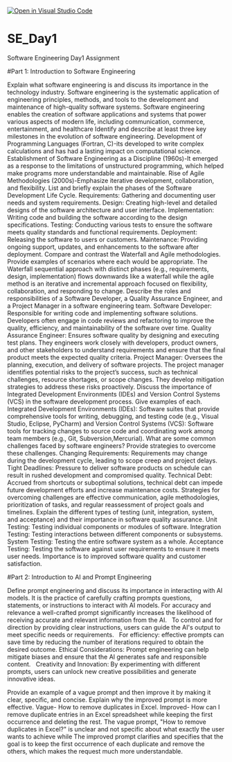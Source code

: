 [![Open in Visual Studio Code](https://classroom.github.com/assets/open-in-vscode-2e0aaae1b6195c2367325f4f02e2d04e9abb55f0b24a779b69b11b9e10269abc.svg)](https://classroom.github.com/online_ide?assignment_repo_id=15570666&assignment_repo_type=AssignmentRepo)
# SE_Day1
Software Engineering Day1 Assignment

#Part 1: Introduction to Software Engineering

Explain what software engineering is and discuss its importance in the technology industry.
Software engineering is the systematic application of engineering principles, methods, and tools to the development and maintenance of high-quality software systems.
Software engineering enables the creation of software applications and systems that power various aspects of modern life, including communication, commerce, entertainment, and healthcare
Identify and describe at least three key milestones in the evolution of software engineering.
Development of Programming Languages (Fortran, C)-its developed to write complex calculations and has had a lasting impact on computational science.
Establishment of Software Engineering as a Discipline (1960s)-It emerged as a response to the limitations of unstructured programming, which helped make programs more understandable and maintainable.
Rise of Agile Methodologies (2000s)-Emphasize iterative development, collaboration, and flexibility.
List and briefly explain the phases of the Software Development Life Cycle.
Requirements: Gathering and documenting user needs and system requirements.
Design: Creating high-level and detailed designs of the software architecture and user interface.
Implementation: Writing code and building the software according to the design specifications.
Testing: Conducting various tests to ensure the software meets quality standards and functional requirements.
Deployment: Releasing the software to users or customers.
Maintenance: Providing ongoing support, updates, and enhancements to the software after deployment.
Compare and contrast the Waterfall and Agile methodologies. Provide examples of scenarios where each would be appropriate.
The Waterfall sequential approach with distinct phases (e.g., requirements, design, implementation) flows downwards like a waterfall while the agile method is an iterative and incremental approach focused on flexibility, collaboration, and responding to change.
Describe the roles and responsibilities of a Software Developer, a Quality Assurance Engineer, and a Project Manager in a software engineering team.
Software Developer: Responsible for writing code and implementing software solutions.
                     Developers often engage in code reviews and refactoring to improve the quality, efficiency, and maintainability of the software over time.
Quality Assurance Engineer: Ensures software quality by designing and executing test plans.
                              They engineers work closely with developers, product owners, and other stakeholders to understand requirements and ensure that the final product meets the expected quality criteria.
Project Manager: Oversees the planning, execution, and delivery of software projects.
                   The project manager identifies potential risks to the project’s success, such as technical challenges, resource shortages, or scope changes. They develop mitigation strategies to address these risks proactively.
Discuss the importance of Integrated Development Environments (IDEs) and Version Control Systems (VCS) in the software development process. Give examples of each.
Integrated Development Environments (IDEs): Software suites that provide comprehensive tools for writing, debugging, and testing code (e.g., Visual Studio, Eclipse, PyCharm) and Version Control Systems (VCS): Software tools for tracking changes to source code and coordinating work among team members (e.g., Git, Subversion,Mercurial).
What are some common challenges faced by software engineers? Provide strategies to overcome these challenges.
Changing Requirements: Requirements may change during the development cycle, leading to scope creep and project delays.
Tight Deadlines: Pressure to deliver software products on schedule can result in rushed development and compromised quality.
Technical Debt: Accrued from shortcuts or suboptimal solutions, technical debt can impede future development efforts and increase maintenance costs.
Strategies for overcoming challenges are effective communication, agile methodologies, prioritization of tasks, and regular reassessment of project goals and timelines.
Explain the different types of testing (unit, integration, system, and acceptance) and their importance in software quality assurance.
Unit Testing: Testing individual components or modules of software.
Integration Testing: Testing interactions between different components or subsystems.
System Testing: Testing the entire software system as a whole.
Acceptance Testing: Testing the software against user requirements to ensure it meets user needs.
Importance is to improved software quality and customer satisfaction.

#Part 2: Introduction to AI and Prompt Engineering


Define prompt engineering and discuss its importance in interacting with AI models.
It is the practice of carefully crafting prompts questions, statements, or instructions to interact with AI models.
For accuracy and relevance a well-crafted prompt significantly increases the likelihood of receiving accurate and relevant information from the AI.   
To control and for direction by providing clear instructions, users can guide the AI's output to meet specific needs or requirements.   
For efficiency: effective prompts can save time by reducing the number of iterations required to obtain the desired outcome.
Ethical Considerations: Prompt engineering can help mitigate biases and ensure that the AI generates safe and responsible content.   
Creativity and Innovation: By experimenting with different prompts, users can unlock new creative possibilities and generate innovative ideas.

Provide an example of a vague prompt and then improve it by making it clear, specific, and concise. Explain why the improved prompt is more effective.
Vague- How to remove duplicates in Excel.
Improved- How can I remove duplicate entries in an Excel spreadsheet while keeping the first occurrence and deleting the rest.
The vague prompt, "How to remove duplicates in Excel?" is unclear and not specific about what exactly the user wants to achieve while The improved prompt clarifies and specifies that the goal is to keep the first occurrence of each duplicate and remove the others, which makes the request much more understandable.
